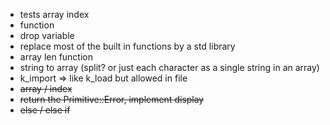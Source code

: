 - tests array index
- function
- drop variable
- replace most of the built in functions by a std library
- array len function
- string to array (split? or just each character as a single string in an array)
- k_import => like k_load but allowed in file
- <s>array / index</s>
- <s>return the Primitive::Error, implement display</s>
- <s>else / else if</s>